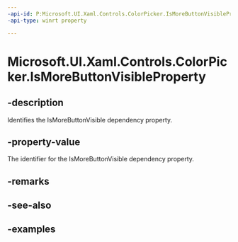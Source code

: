 ```yaml
---
-api-id: P:Microsoft.UI.Xaml.Controls.ColorPicker.IsMoreButtonVisibleProperty
-api-type: winrt property

---
```

<!-- Property syntax.
public DependencyProperty IsMoreButtonVisibleProperty { get; }
-->

# Microsoft.UI.Xaml.Controls.ColorPicker.IsMoreButtonVisibleProperty


## -description

Identifies the IsMoreButtonVisible dependency property.


## -property-value

The identifier for the IsMoreButtonVisible dependency property.


## -remarks


## -see-also


## -examples


